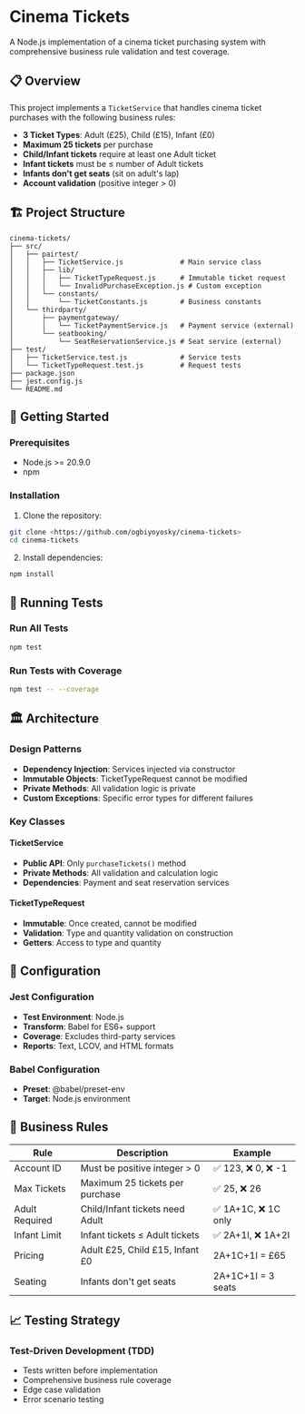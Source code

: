 # Cinema Tickets 

A Node.js implementation of a cinema ticket purchasing system with comprehensive business rule validation and test coverage.

## 📋 Overview

This project implements a `TicketService` that handles cinema ticket purchases with the following business rules:

- **3 Ticket Types**: Adult (£25), Child (£15), Infant (£0)
- **Maximum 25 tickets** per purchase
- **Child/Infant tickets** require at least one Adult ticket
- **Infant tickets** must be ≤ number of Adult tickets
- **Infants don't get seats** (sit on adult's lap)
- **Account validation** (positive integer > 0)

## 🏗️ Project Structure

```
cinema-tickets/
├── src/
│   ├── pairtest/
│   │   ├── TicketService.js              # Main service class
│   │   ├── lib/
│   │   │   ├── TicketTypeRequest.js      # Immutable ticket request
│   │   │   └── InvalidPurchaseException.js # Custom exception
│   │   └── constants/
│   │       └── TicketConstants.js        # Business constants
│   └── thirdparty/
│       ├── paymentgateway/
│       │   └── TicketPaymentService.js   # Payment service (external)
│       └── seatbooking/
│           └── SeatReservationService.js # Seat service (external)
├── test/
│   ├── TicketService.test.js             # Service tests
│   └── TicketTypeRequest.test.js         # Request tests
├── package.json
├── jest.config.js
└── README.md
```

## 🚀 Getting Started

### Prerequisites

- Node.js >= 20.9.0
- npm

### Installation

1. Clone the repository:
```bash
git clone <https://github.com/ogbiyoyosky/cinema-tickets>
cd cinema-tickets
```

2. Install dependencies:
```bash
npm install
```

## 🧪 Running Tests

### Run All Tests
```bash
npm test
```

### Run Tests with Coverage
```bash
npm test -- --coverage
```


## 🏛️ Architecture

### Design Patterns

- **Dependency Injection**: Services injected via constructor
- **Immutable Objects**: TicketTypeRequest cannot be modified
- **Private Methods**: All validation logic is private
- **Custom Exceptions**: Specific error types for different failures

### Key Classes

#### TicketService
- **Public API**: Only `purchaseTickets()` method
- **Private Methods**: All validation and calculation logic
- **Dependencies**: Payment and seat reservation services

#### TicketTypeRequest
- **Immutable**: Once created, cannot be modified
- **Validation**: Type and quantity validation on construction
- **Getters**: Access to type and quantity

## 🔧 Configuration

### Jest Configuration
- **Test Environment**: Node.js
- **Transform**: Babel for ES6+ support
- **Coverage**: Excludes third-party services
- **Reports**: Text, LCOV, and HTML formats

### Babel Configuration
- **Preset**: @babel/preset-env
- **Target**: Node.js environment

## 📝 Business Rules

| Rule | Description | Example |
|------|-------------|---------|
| Account ID | Must be positive integer > 0 | ✅ 123, ❌ 0, ❌ -1 |
| Max Tickets | Maximum 25 tickets per purchase | ✅ 25, ❌ 26 |
| Adult Required | Child/Infant tickets need Adult | ✅ 1A+1C, ❌ 1C only |
| Infant Limit | Infant tickets ≤ Adult tickets | ✅ 2A+1I, ❌ 1A+2I |
| Pricing | Adult £25, Child £15, Infant £0 | 2A+1C+1I = £65 |
| Seating | Infants don't get seats | 2A+1C+1I = 3 seats |



## 📈 Testing Strategy

### Test-Driven Development (TDD)
- Tests written before implementation
- Comprehensive business rule coverage
- Edge case validation
- Error scenario testing

